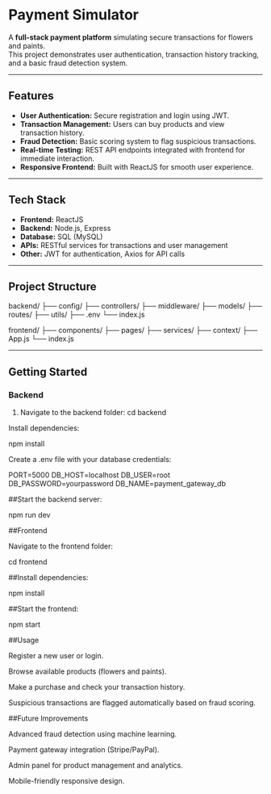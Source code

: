 # Payment Simulator

A **full-stack payment platform** simulating secure transactions for flowers and paints.  
This project demonstrates user authentication, transaction history tracking, and a basic fraud detection system.

---

## Features

- **User Authentication:** Secure registration and login using JWT.  
- **Transaction Management:** Users can buy products and view transaction history.  
- **Fraud Detection:** Basic scoring system to flag suspicious transactions.  
- **Real-time Testing:** REST API endpoints integrated with frontend for immediate interaction.  
- **Responsive Frontend:** Built with ReactJS for smooth user experience.

---

## Tech Stack

- **Frontend:** ReactJS  
- **Backend:** Node.js, Express  
- **Database:** SQL (MySQL)  
- **APIs:** RESTful services for transactions and user management  
- **Other:** JWT for authentication, Axios for API calls

---

## Project Structure

backend/
├── config/
├── controllers/
├── middleware/
├── models/
├── routes/
├── utils/
├── .env
└── index.js

frontend/
├── components/
├── pages/
├── services/
├── context/
├── App.js
└── index.js


---

## Getting Started

### Backend
1. Navigate to the backend folder:
   cd backend


Install dependencies:

npm install


Create a .env file with your database credentials:

PORT=5000
DB_HOST=localhost
DB_USER=root
DB_PASSWORD=yourpassword
DB_NAME=payment_gateway_db


##Start the backend server:

npm run dev

##Frontend

Navigate to the frontend folder:

cd frontend


##Install dependencies:

npm install


##Start the frontend:

npm start

##Usage

Register a new user or login.

Browse available products (flowers and paints).

Make a purchase and check your transaction history.

Suspicious transactions are flagged automatically based on fraud scoring.

##Future Improvements

Advanced fraud detection using machine learning.

Payment gateway integration (Stripe/PayPal).

Admin panel for product management and analytics.

Mobile-friendly responsive design.
